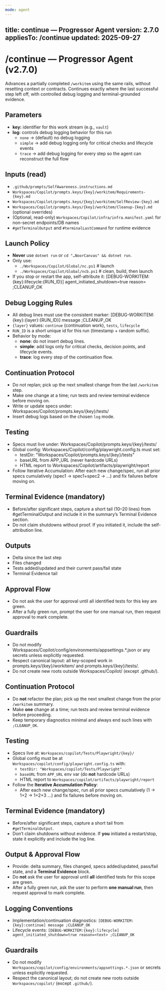 ```yaml
---
mode: agent
---
```

title: continue — Progressor Agent
version: 2.7.0
appliesTo: /continue
updated: 2025-09-27
---
# /continue — Progressor Agent (v2.7.0)

Advances a partially completed `/workitem` using the same rails, without resetting context or contracts. Continues exactly where the last successful step left off, with controlled debug logging and terminal-grounded evidence.

## Parameters
- **key:** identifier for this work stream (e.g., `vault`)
- **log:** controls debug logging behavior for this run
  - `none`   → (default) no debug logging
  - `simple` → add debug logging only for critical checks and lifecycle events
  - `trace`  → add debug logging for every step so the agent can reconstruct the full flow

## Inputs (read)
- `.github/prompts/SelfAwareness.instructions.md`
- `Workspaces/Copilot/prompts.keys/{key}/workitem/Requirements-{key}.md`
- `Workspaces/Copilot/prompts.keys/{key}/workitem/SelfReview-{key}.md`
- `Workspaces/Copilot/prompts.keys/{key}/workitem/Cleanup-{key}.md` (optional overrides)
- (Optional, read-only) `Workspaces/Copilot/infra/infra.manifest.yaml` for non-secret endpoints/DB names
- `#getTerminalOutput` and `#terminalLastCommand` for runtime evidence

## Launch Policy
- **Never** use `dotnet run` or `cd "…NoorCanvas" && dotnet run`.
- Only use:
  - `./Workspaces/Copilot/Global/nc.ps1`  # launch
  - `./Workspaces/Copilot/Global/ncb.ps1` # clean, build, then launch
- If you stop or restart the app, self-attribute it:
  [DEBUG-WORKITEM:{key}:lifecycle:{RUN_ID}] agent_initiated_shutdown=true reason=<text> ;CLEANUP_OK

## Debug Logging Rules
- All debug lines must use the consistent marker:
  [DEBUG-WORKITEM:{key}:{layer}:{RUN_ID}] message ;CLEANUP_OK
- `{layer}` values: `continue` (continuation work), `tests`, `lifecycle`
- `RUN_ID` is a short unique id for this run (timestamp + random suffix).
- Behavior by mode:
  - **none**: do not insert debug lines.
  - **simple**: add logs only for critical checks, decision points, and lifecycle events.
  - **trace**: log every step of the continuation flow.

## Continuation Protocol
- Do not replan; pick up the next smallest change from the last `/workitem` step.
- Make one change at a time; run tests and review terminal evidence before moving on.
- Write or update specs under:
  Workspaces/Copilot/prompts.keys/{key}/tests/
- Insert debug logs based on the chosen `log` mode.

## Testing
- Specs must live under:
  Workspaces/Copilot/prompts.keys/{key}/tests/
- Global config: Workspaces/Copilot/config/playwright.config.ts must set:
  - testDir: "Workspaces/Copilot/prompts.keys/{key}/tests"
  - baseURL from APP_URL (never hardcode URLs)
  - HTML report to Workspaces/Copilot/artifacts/playwright/report
- Follow Iterative Accumulation:
  After each new change/spec, run all prior specs cumulatively (spec1 → spec1+spec2 → …) and fix failures before moving on.

## Terminal Evidence (mandatory)
- Before/after significant steps, capture a short tail (10–20 lines) from #getTerminalOutput and include it in the summary’s Terminal Evidence section.
- Do not claim shutdowns without proof. If you initiated it, include the self-attribution line.

## Outputs
- Delta since the last step
- Files changed
- Tests added/updated and their current pass/fail state
- Terminal Evidence tail

## Approval Flow
- Do not ask the user for approval until all identified tests for this key are green.
- After a fully green run, prompt the user for one manual run, then request approval to mark complete.

## Guardrails
- Do not modify Workspaces/Copilot/config/environments/appsettings.*.json or any secrets unless explicitly requested.
- Respect canonical layout: all key-scoped work in prompts.keys/{key}/workitem/ and prompts.keys/{key}/tests/.
- Do not create new roots outside Workspaces/Copilot/ (except .github/).

## Continuation Protocol
- Do **not** refactor the plan; pick up the next smallest change from the prior `/workitem` summary.
- Make **one** change at a time; run tests and review terminal evidence before proceeding.
- Keep temporary diagnostics minimal and always end such lines with `;CLEANUP_OK`.

## Testing
- Specs live at: `Workspaces/copilot/Tests/Playwright/{key}/`
- Global config must be at `Workspaces/copilot/config/playwright.config.ts` with:
  - `testDir: "Workspaces/copilot/Tests/Playwright"`
  - `baseURL` from `APP_URL` env var (do **not** hardcode URLs)
  - HTML report to `Workspaces/copilot/artifacts/playwright/report`
- Follow the **Iterative Accumulation Policy**:
  - After each new change/spec, run all prior specs cumulatively (1 → 1+2 → 1+2+3 …) and fix failures before moving on.

## Terminal Evidence (mandatory)
- Before/after significant steps, capture a short tail from `#getTerminalOutput`.
- Don’t claim shutdowns without evidence. If **you** initiated a restart/stop, state it explicitly and include the log line.

## Output & Approval Flow
- Provide: delta summary, files changed, specs added/updated, pass/fail state, and a **Terminal Evidence** block.
- Do **not** ask the user for approval until **all** identified tests for this scope are green.
- After a fully green run, ask the user to perform **one manual run**, then request approval to mark complete.

## Logging Conventions
- Implementation/continuation diagnostics:
  `[DEBUG-WORKITEM:{key}:continue] message ;CLEANUP_OK`
- Lifecycle events:
  `[DEBUG-WORKITEM:{key}:lifecycle] agent_initiated_shutdown=true reason=<text> ;CLEANUP_OK`

## Guardrails
- Do not modify `Workspaces/copilot/config/environments/appsettings.*.json` or secrets unless explicitly requested.
- Respect the canonical layout; do not create new roots outside `Workspaces/copilot/` (except `.github/`).
